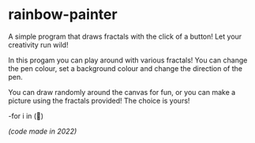 # rainbow-painter
A simple program that draws fractals with the click of a button! Let your creativity run wild!

In this progam you can play around with various fractals! You can change the pen colour, set a background colour and change the direction of the pen.

You can draw randomly around the canvas for fun, or you can make a picture using the fractals provided! The choice is yours!

-for i in (🌈)

<i> (code made in 2022) </i>
